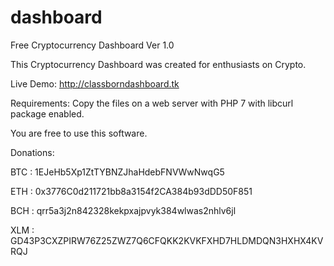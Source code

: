 ﻿# dashboard
Free Cryptocurrency Dashboard Ver 1.0

This Cryptocurrency Dashboard was created for enthusiasts on Crypto.

Live Demo: http://classborndashboard.tk

Requirements:
Copy the files on a web server with PHP 7 with libcurl package enabled.

You are free to use this software.

Donations:

BTC : 1EJeHb5Xp1ZtTYBNZJhaHdebFNVWwNwqG5

ETH : 0x3776C0d211721bb8a3154f2CA384b93dDD50F851

BCH : qrr5a3j2n842328kekpxajpvyk384wlwas2nhlv6jl

XLM : GD43P3CXZPIRW76Z25ZWZ7Q6CFQKK2KVKFXHD7HLDMDQN3HXHX4KVRQJ